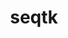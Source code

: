 ---
title: "seqtk"
layout: cache
categories: [package, v0.20.3]
meta: {"versions": ["1.3"], "compilers": ["gcc@=7.3.1"], "oss": ["amzn2"], "platforms": ["linux"], "targets": ["aarch64", "neoverse_n1", "x86_64_v3"], "stacks": ["aws-isc", "aws-isc-aarch64", "root"], "num_specs": 3, "num_specs_by_stack": {"root": 3, "aws-isc-aarch64": 2, "aws-isc": 1}}
spec_details: [{"hash": "h7y2dkg6kneovjqrd3upk3hga7yfhqg2", "compiler": "gcc@=7.3.1", "versions": ["1.3"], "os": "amzn2", "platform": "linux", "target": "aarch64", "variants": ["build_system=generic"], "stacks": ["root", "aws-isc-aarch64"], "size": "-", "tarball": "https://binaries.spack.io/releases/v0.20.3/build_cache/linux-amzn2-aarch64/gcc-7.3.1/seqtk-1.3/linux-amzn2-aarch64-gcc-7.3.1-seqtk-1.3-h7y2dkg6kneovjqrd3upk3hga7yfhqg2.spack"}, {"hash": "ixa3sfuwcry5h6tlvvaqmxwj72elnzc4", "compiler": "gcc@=7.3.1", "versions": ["1.3"], "os": "amzn2", "platform": "linux", "target": "neoverse_n1", "variants": ["build_system=generic"], "stacks": ["root", "aws-isc-aarch64"], "size": "-", "tarball": "https://binaries.spack.io/releases/v0.20.3/build_cache/linux-amzn2-neoverse_n1/gcc-7.3.1/seqtk-1.3/linux-amzn2-neoverse_n1-gcc-7.3.1-seqtk-1.3-ixa3sfuwcry5h6tlvvaqmxwj72elnzc4.spack"}, {"hash": "g7iafq4ioege43vln4a7xukgo4fxxdpv", "compiler": "gcc@=7.3.1", "versions": ["1.3"], "os": "amzn2", "platform": "linux", "target": "x86_64_v3", "variants": ["build_system=generic"], "stacks": ["aws-isc", "root"], "size": "-", "tarball": "https://binaries.spack.io/releases/v0.20.3/build_cache/linux-amzn2-x86_64_v3/gcc-7.3.1/seqtk-1.3/linux-amzn2-x86_64_v3-gcc-7.3.1-seqtk-1.3-g7iafq4ioege43vln4a7xukgo4fxxdpv.spack"}]
---